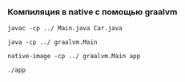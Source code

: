 ### Компиляция в native с помощью graalvm

```shell
javac -cp ../ Main.java Car.java
```
```shell
java -cp ../ graalvm.Main
```
```shell
native-image -cp ../ graalvm.Main app
```
```shell
./app
```